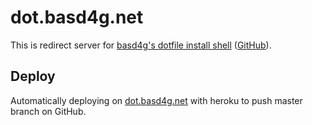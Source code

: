# dot.basd4g.net

This is redirect server for [basd4g's dotfile install shell](https://raw.githubusercontent.com/basd4g/dotfiles/master/bin/install.sh) ([GitHub](https://github.com/basd4g/dotfiles)).

## Deploy

Automatically deploying on [dot.basd4g.net](http://dot.basd4g.net) with heroku to push master branch on GitHub.

